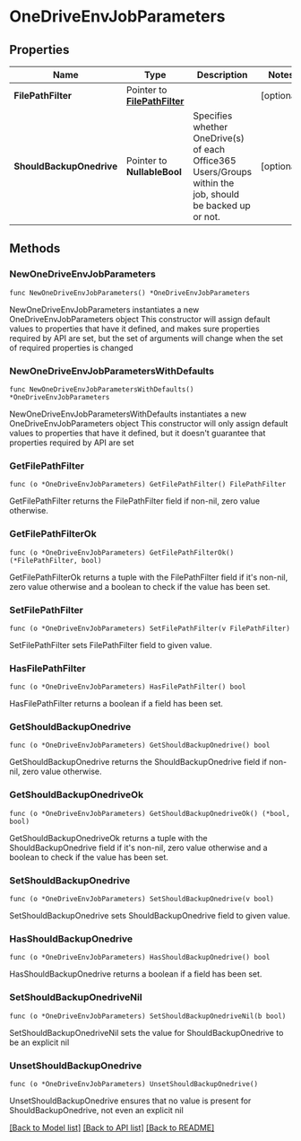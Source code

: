 # OneDriveEnvJobParameters

## Properties

Name | Type | Description | Notes
------------ | ------------- | ------------- | -------------
**FilePathFilter** | Pointer to [**FilePathFilter**](FilePathFilter.md) |  | [optional] 
**ShouldBackupOnedrive** | Pointer to **NullableBool** | Specifies whether OneDrive(s) of each Office365 Users/Groups within the job, should be backed up or not. | [optional] 

## Methods

### NewOneDriveEnvJobParameters

`func NewOneDriveEnvJobParameters() *OneDriveEnvJobParameters`

NewOneDriveEnvJobParameters instantiates a new OneDriveEnvJobParameters object
This constructor will assign default values to properties that have it defined,
and makes sure properties required by API are set, but the set of arguments
will change when the set of required properties is changed

### NewOneDriveEnvJobParametersWithDefaults

`func NewOneDriveEnvJobParametersWithDefaults() *OneDriveEnvJobParameters`

NewOneDriveEnvJobParametersWithDefaults instantiates a new OneDriveEnvJobParameters object
This constructor will only assign default values to properties that have it defined,
but it doesn't guarantee that properties required by API are set

### GetFilePathFilter

`func (o *OneDriveEnvJobParameters) GetFilePathFilter() FilePathFilter`

GetFilePathFilter returns the FilePathFilter field if non-nil, zero value otherwise.

### GetFilePathFilterOk

`func (o *OneDriveEnvJobParameters) GetFilePathFilterOk() (*FilePathFilter, bool)`

GetFilePathFilterOk returns a tuple with the FilePathFilter field if it's non-nil, zero value otherwise
and a boolean to check if the value has been set.

### SetFilePathFilter

`func (o *OneDriveEnvJobParameters) SetFilePathFilter(v FilePathFilter)`

SetFilePathFilter sets FilePathFilter field to given value.

### HasFilePathFilter

`func (o *OneDriveEnvJobParameters) HasFilePathFilter() bool`

HasFilePathFilter returns a boolean if a field has been set.

### GetShouldBackupOnedrive

`func (o *OneDriveEnvJobParameters) GetShouldBackupOnedrive() bool`

GetShouldBackupOnedrive returns the ShouldBackupOnedrive field if non-nil, zero value otherwise.

### GetShouldBackupOnedriveOk

`func (o *OneDriveEnvJobParameters) GetShouldBackupOnedriveOk() (*bool, bool)`

GetShouldBackupOnedriveOk returns a tuple with the ShouldBackupOnedrive field if it's non-nil, zero value otherwise
and a boolean to check if the value has been set.

### SetShouldBackupOnedrive

`func (o *OneDriveEnvJobParameters) SetShouldBackupOnedrive(v bool)`

SetShouldBackupOnedrive sets ShouldBackupOnedrive field to given value.

### HasShouldBackupOnedrive

`func (o *OneDriveEnvJobParameters) HasShouldBackupOnedrive() bool`

HasShouldBackupOnedrive returns a boolean if a field has been set.

### SetShouldBackupOnedriveNil

`func (o *OneDriveEnvJobParameters) SetShouldBackupOnedriveNil(b bool)`

 SetShouldBackupOnedriveNil sets the value for ShouldBackupOnedrive to be an explicit nil

### UnsetShouldBackupOnedrive
`func (o *OneDriveEnvJobParameters) UnsetShouldBackupOnedrive()`

UnsetShouldBackupOnedrive ensures that no value is present for ShouldBackupOnedrive, not even an explicit nil

[[Back to Model list]](../README.md#documentation-for-models) [[Back to API list]](../README.md#documentation-for-api-endpoints) [[Back to README]](../README.md)


